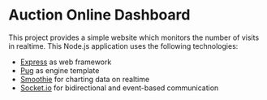  # Auction Online Dashboard

This project provides a simple website which monitors the number
of visits in realtime. This Node.js application uses the following
technologies:

 - [Express][1] as web framework
 - [Pug][2] as engine template
 - [Smoothie][3] for charting data on realtime
 - [Socket.io][4] for bidirectional and event-based communication

[1]: http://expressjs.com/
[2]: https://pugjs.org
[3]: http://smoothiecharts.org/
[4]: https://socket.io/
